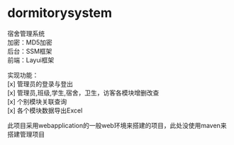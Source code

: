 # dormitorysystem
宿舍管理系统  
 加密：MD5加密      
 后台：SSM框架    
 前端：Layui框架    
  
 实现功能：  
 [x] 管理员的登录与登出        
 [x] 管理员,班级,学生,宿舍，卫生，访客各模块增删改查      
 [x] 个别模块关联查询        
 [x] 各个模块数据导出Excel      
    
此项目采用webapplication的一般web环境来搭建的项目，此处没使用maven来搭建管理项目    


